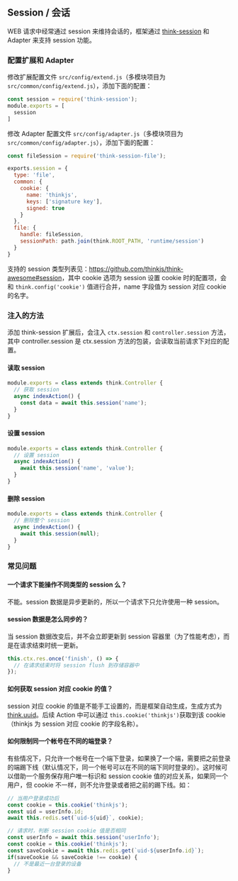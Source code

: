 ## Session / 会话

WEB 请求中经常通过 session 来维持会话的，框架通过 [think-session](https://github.com/thinkjs/think-session) 和 Adapter 来支持 session 功能。

### 配置扩展和 Adapter

修改扩展配置文件 `src/config/extend.js`（多模块项目为 `src/common/config/extend.js`），添加下面的配置：

```js
const session = require('think-session');
module.exports = [
  session
]
```


修改 Adapter 配置文件 `src/config/adapter.js`（多模块项目为 `src/common/config/adapter.js`），添加下面的配置：

```js
const fileSession = require('think-session-file');

exports.session = {
  type: 'file',
  common: {
    cookie: {
      name: 'thinkjs',
      keys: ['signature key'],
      signed: true
    }
  },
  file: {
    handle: fileSession,
    sessionPath: path.join(think.ROOT_PATH, 'runtime/session')
  }
}
```
支持的 session 类型列表见：<https://github.com/thinkjs/think-awesome#session>，其中 cookie 选项为 session 设置 cookie 时的配置项，会和 `think.config('cookie')` 值进行合并，name 字段值为 session 对应 cookie 的名字。


### 注入的方法

添加 think-session 扩展后，会注入 `ctx.session` 和 `controller.session` 方法，其中 controller.session 是 ctx.session 方法的包装，会读取当前请求下对应的配置。

#### 读取 session

```js
module.exports = class extends think.Controller {
  // 获取 session
  async indexAction() {
    const data = await this.session('name');
  }
}
```

#### 设置 session

```js
module.exports = class extends think.Controller {
  // 设置 session
  async indexAction() {
    await this.session('name', 'value');
  }
}
```

#### 删除 session

```js
module.exports = class extends think.Controller {
  // 删除整个 session
  async indexAction() {
    await this.session(null);
  }
}
```

### 常见问题

#### 一个请求下能操作不同类型的 session 么？

不能。session 数据是异步更新的，所以一个请求下只允许使用一种 session。

#### session 数据是怎么同步的？

当 session 数据改变后，并不会立即更新到 session 容器里（为了性能考虑），而是在请求结束时统一更新。

```js
this.ctx.res.once('finish', () => {
  // 在请求结束时将 session flush 到存储容器中
});
```

#### 如何获取 session 对应 cookie 的值？

session 对应 cookie 的值是不能手工设置的，而是框架自动生成，生成方式为 [think.uuid](/doc/3.0/think.html#toc-9ac)。后续 Action 中可以通过 `this.cookie('thinkjs')`获取到该 cookie （thinkjs 为 session 对应 cookie 的字段名称）。

#### 如何限制同一个帐号在不同的端登录？

有些情况下，只允许一个帐号在一个端下登录，如果换了一个端，需要把之前登录的端踢下线（默认情况下，同一个帐号可以在不同的端下同时登录的）。这时候可以借助一个服务保存用户唯一标识和 session cookie 值的对应关系，如果同一个用户，但 cookie 不一样，则不允许登录或者把之前的踢下线。如：

```js
// 当用户登录成功后
const cookie = this.cookie('thinkjs');
const uid = userInfo.id;
await this.redis.set(`uid-${uid}`, cookie);

// 请求时，判断 session cookie 值是否相同
const userInfo = await this.session('userInfo');
const cookie = this.cookie('thinkjs');
const saveCookie = await this.redis.get(`uid-${userInfo.id}`);
if(saveCookie && saveCookie !== cookie) {
  // 不是最近一台登录的设备
}
```

